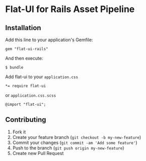 # Flat-UI for Rails Asset Pipeline

## Installation

Add this line to your application's Gemfile:

    gem "flat-ui-rails"

And then execute:

    $ bundle

Add flat-ui to your `application.css`

    *= require flat-ui

or `application.css.scss`

    @import "flat-ui";

## Contributing

1. Fork it
2. Create your feature branch (`git checkout -b my-new-feature`)
3. Commit your changes (`git commit -am 'Add some feature'`)
4. Push to the branch (`git push origin my-new-feature`)
5. Create new Pull Request
